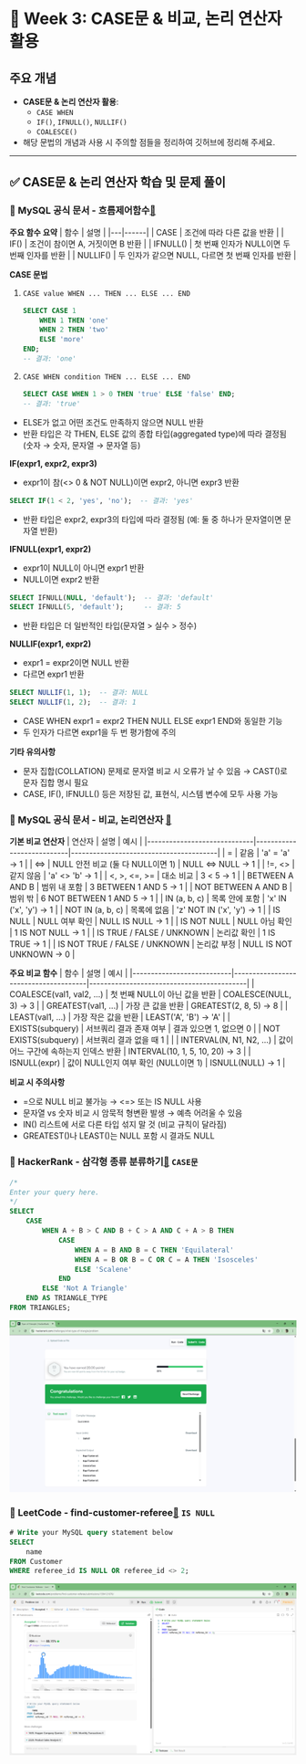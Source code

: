 # **📌 Week 3: CASE문 & 비교, 논리 연산자 활용**

## **주요 개념**

- **CASE문 & 논리 연산자 활용**:
    - `CASE WHEN`
    - `IF()`, `IFNULL()`, `NULLIF()`
    - `COALESCE()`
- 해당 문법의 개념과 사용 시 주의할 점들을 정리하여 깃허브에 정리해 주세요.

---

## **✅ CASE문 & 논리 연산자 학습 및 문제 풀이**

### 📖 MySQL 공식 문서 - 흐름제어함수[🔗](https://dev.mysql.com/doc/refman/8.4/en/flow-control-functions.html)

**주요 함수 요약**
| 함수 | 설명 |
|---|------|
| CASE	| 조건에 따라 다른 값을 반환 |
| IF()	| 조건이 참이면 A, 거짓이면 B 반환 |
| IFNULL()	| 첫 번째 인자가 NULL이면 두 번째 인자를 반환 |
| NULLIF()	| 두 인자가 같으면 NULL, 다르면 첫 번째 인자를 반환 |

**CASE 문법**
1) `CASE value WHEN ... THEN ... ELSE ... END`
    ```sql
    SELECT CASE 1 
        WHEN 1 THEN 'one' 
        WHEN 2 THEN 'two' 
        ELSE 'more' 
    END;
    -- 결과: 'one'
    ```
2) `CASE WHEN condition THEN ... ELSE ... END`
    ```sql
    SELECT CASE WHEN 1 > 0 THEN 'true' ELSE 'false' END;
    -- 결과: 'true'
    ```
- ELSE가 없고 어떤 조건도 만족하지 않으면 NULL 반환
- 반환 타입은 각 THEN, ELSE 값의 종합 타입(aggregated type)에 따라 결정됨
(숫자 → 숫자, 문자열 → 문자열 등)

**IF(expr1, expr2, expr3)**
- expr1이 참(<> 0 & NOT NULL)이면 expr2, 아니면 expr3 반환
```sql
SELECT IF(1 < 2, 'yes', 'no');  -- 결과: 'yes'
```
- 반환 타입은 expr2, expr3의 타입에 따라 결정됨 (예: 둘 중 하나가 문자열이면 문자열 반환)

**IFNULL(expr1, expr2)**
- expr1이 NULL이 아니면 expr1 반환
- NULL이면 expr2 반환
```sql
SELECT IFNULL(NULL, 'default');  -- 결과: 'default'
SELECT IFNULL(5, 'default');     -- 결과: 5
```
- 반환 타입은 더 일반적인 타입(문자열 > 실수 > 정수)

**NULLIF(expr1, expr2)**
- expr1 = expr2이면 NULL 반환
- 다르면 expr1 반환
```sql
SELECT NULLIF(1, 1);  -- 결과: NULL
SELECT NULLIF(1, 2);  -- 결과: 1
```
- CASE WHEN expr1 = expr2 THEN NULL ELSE expr1 END와 동일한 기능
- 두 인자가 다르면 expr1을 두 번 평가함에 주의

**기타 유의사항**
- 문자 집합(COLLATION) 문제로 문자열 비교 시 오류가 날 수 있음 → CAST()로 문자 집합 명시 필요
- CASE, IF(), IFNULL() 등은 저장된 값, 표현식, 시스템 변수에 모두 사용 가능

### 📖 MySQL 공식 문서 - 비교, 논리연산자 [🔗](https://dev.mysql.com/doc/refman/8.4/en/comparison-operators.html)

**기본 비교 연산자**
| 연산자                        | 설명                      | 예시                                   |
|-----------------------------|---------------------------|----------------------------------------|
| =                           | 같음                      | 'a' = 'a' → 1                          |
| <=>                         | NULL 안전 비교 (둘 다 NULL이면 1) | NULL <=> NULL → 1             |
| !=, <>                      | 같지 않음                 | 'a' <> 'b' → 1                         |
| <, >, <=, >=                | 대소 비교                 | 3 < 5 → 1                              |
| BETWEEN A AND B             | 범위 내 포함              | 3 BETWEEN 1 AND 5 → 1                  |
| NOT BETWEEN A AND B         | 범위 밖                   | 6 NOT BETWEEN 1 AND 5 → 1              |
| IN (a, b, c)                | 목록 안에 포함            | 'x' IN ('x', 'y') → 1                  |
| NOT IN (a, b, c)            | 목록에 없음               | 'z' NOT IN ('x', 'y') → 1              |
| IS NULL                     | NULL 여부 확인            | NULL IS NULL → 1                       |
| IS NOT NULL                 | NULL 아님 확인            | 1 IS NOT NULL → 1                      |
| IS TRUE / FALSE / UNKNOWN  | 논리값 확인               | 1 IS TRUE → 1                          |
| IS NOT TRUE / FALSE / UNKNOWN | 논리값 부정            | NULL IS NOT UNKNOWN → 0               |

**주요 비교 함수**
| 함수                        | 설명                                 | 예시                                      |
|---------------------------|--------------------------------------|-------------------------------------------|
| COALESCE(val1, val2, ...) | 첫 번째 NULL이 아닌 값을 반환        | COALESCE(NULL, 3) → 3                     |
| GREATEST(val1, ...)       | 가장 큰 값을 반환                     | GREATEST(2, 8, 5) → 8                     |
| LEAST(val1, ...)          | 가장 작은 값을 반환                   | LEAST('A', 'B') → 'A'                     |
| EXISTS(subquery)          | 서브쿼리 결과 존재 여부               | 결과 있으면 1, 없으면 0                  |
| NOT EXISTS(subquery)      | 서브쿼리 결과 없을 때 1               |                                           |
| INTERVAL(N, N1, N2, ...)  | 값이 어느 구간에 속하는지 인덱스 반환 | INTERVAL(10, 1, 5, 10, 20) → 3           |
| ISNULL(expr)              | 값이 NULL인지 여부 확인 (NULL이면 1) | ISNULL(NULL) → 1                          |

**비교 시 주의사항**
- =으로 NULL 비교 불가능 → <=> 또는 IS NULL 사용
- 문자열 vs 숫자 비교 시 암묵적 형변환 발생 → 예측 어려울 수 있음
- IN() 리스트에 서로 다른 타입 섞지 말 것 (비교 규칙이 달라짐)
- GREATEST()나 LEAST()는 NULL 포함 시 결과도 NULL

### 📝 HackerRank - 삼각형 종류 분류하기[🔗](https://www.hackerrank.com/challenges/what-type-of-triangle/problem) `CASE문`
```sql
/*
Enter your query here.
*/
SELECT
    CASE 
        WHEN A + B > C AND B + C > A AND C + A > B THEN
            CASE
                WHEN A = B AND B = C THEN 'Equilateral'
                WHEN A = B OR B = C OR C = A THEN 'Isosceles'
                ELSE 'Scalene'
            END
        ELSE 'Not A Triangle'
    END AS TRIANGLE_TYPE
FROM TRIANGLES;
```

![image](../SQL/image/Week3/1.png)

### 📝 LeetCode - find-customer-referee[🔗](https://leetcode.com/problems/find-customer-referee/description/) `IS NULL`

```sql
# Write your MySQL query statement below
SELECT
    name
FROM Customer
WHERE referee_id IS NULL OR referee_id <> 2;
```

![image](../SQL/image/Week3/2.png)